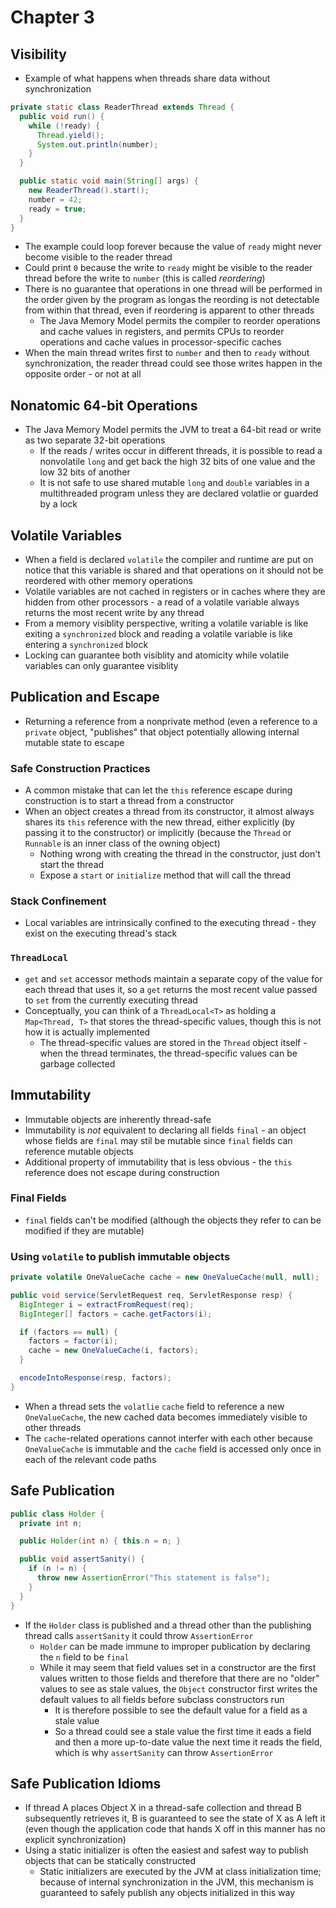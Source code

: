 # Chapter 3

## Visibility

* Example of what happens when threads share data without synchronization

```java
private static class ReaderThread extends Thread {
  public void run() {
    while (!ready) {
      Thread.yield();
      System.out.println(number);
    }
  }

  public static void main(String[] args) {
    new ReaderThread().start();
    number = 42;
    ready = true;
  }
}
```

* The example could loop forever because the value of `ready` might never become visible to the reader thread
* Could print `0` because the write to `ready` might be visible to the reader thread before the write to `number` (this is called _reordering_)
* There is no guarantee that operations in one thread will be performed in the order given by the program as longas the reording is not detectable from within that thread, even if reordering is apparent to other threads
  * The Java Memory Model permits the compiler to reorder operations and cache values in registers, and permits CPUs to reorder operations and cache values in processor-specific caches
* When the main thread writes first to `number` and then to `ready` without synchronization, the reader thread could see those writes happen in the opposite order - or not at all

## Nonatomic 64-bit Operations

* The Java Memory Model permits the JVM to treat a 64-bit read or write as two separate 32-bit operations
  * If the reads / writes occur in different threads, it is possible to read a nonvolatile `long` and get back the high 32 bits of one value and the low 32 bits of another
  * It is not safe to use shared mutable `long` and `double` variables in a multithreaded program unless they are declared volatlie or guarded by a lock

## Volatile Variables

* When a field is declared `volatile` the compiler and runtime are put on notice that this variable is shared and that operations on it should not be reordered with other memory operations
* Volatile variables are not cached in registers or in caches where they are hidden from other processors - a read of a volatile variable always returns the most recent write by any thread
* From a memory visiblity perspective, writing a volatile variable is like exiting a `synchronized` block and reading a volatile variable is like entering a `synchronized` block
* Locking can guarantee both visiblity and atomicity while volatile variables can only guarantee visiblity

## Publication and Escape

* Returning a reference from a nonprivate method (even a reference to a `private` object, "publishes" that object potentially allowing internal mutable state to escape

### Safe Construction Practices

* A common mistake that can let the `this` reference escape during construction is to start a thread from a constructor
* When an object creates a thread from its constructor, it almost always shares its `this` reference with the new thread, either explicitly (by passing it to the constructor) or implicitly (because the `Thread` or `Runnable` is an inner class of the owning object)
  * Nothing wrong with creating the thread in the constructor, just don't start the thread
  * Expose a `start` or `initialize` method that will call the thread

### Stack Confinement

* Local variables are intrinsically confined to the executing thread - they exist on the executing thread's stack

### `ThreadLocal`

* `get` and `set` accessor methods maintain a separate copy of the value for each thread that uses it, so a `get` returns the most recent value passed to `set` from the currently executing thread
* Conceptually, you can think of a `ThreadLocal<T>` as holding a `Map<Thread, T>` that stores the thread-specific values, though this is not how it is actually implemented
  * The thread-specific values are stored in the `Thread` object itself - when the thread terminates, the thread-specific values can be garbage collected

## Immutability

* Immutable objects are inherently thread-safe
* Immutability is _not_ equivalent to declaring all fields `final` - an object whose fields are `final` may stil be mutable since `final` fields can reference mutable objects
* Additional property of immutability that is less obvious - the `this` reference does not escape during construction

### Final Fields

* `final` fields can't be modified (although the objects they refer to can be modified if they are mutable)

### Using `volatile` to publish immutable objects

```java
private volatile OneValueCache cache = new OneValueCache(null, null);

public void service(ServletRequest req, ServletResponse resp) {
  BigInteger i = extractFromRequest(req);
  BigInteger[] factors = cache.getFactors(i);

  if (factors == null) {
    factors = factor(i);
    cache = new OneValueCache(i, factors);
  }

  encodeIntoResponse(resp, factors);
}
```

* When a thread sets the `volatlie` `cache` field to reference a new `OneValueCache`, the new cached data becomes immediately visible to other threads
* The `cache`-related operations cannot interfer with each other because `OneValueCache` is immutable and the `cache` field is accessed only once in each of the relevant code paths

## Safe Publication

```java
public class Holder {
  private int n;

  public Holder(int n) { this.n = n; }

  public void assertSanity() {
    if (n != n) {
      throw new AssertionError("This statement is false");
    }
  }
}
```

* If the `Holder` class is published and a thread other than the publishing thread calls `assertSanity` it could throw `AssertionError`
  * `Holder` can be made immune to improper publication by declaring the `n` field to be `final`
  * While it may seem that field values set in a constructor are the first values written to those fields and therefore that there are no "older" values to see as stale values, the `Object` constructor first writes the default values to all fields before subclass constructors run
    * It is therefore possible to see the default value for a field as a stale value
    * So a thread could see a stale value the first time it eads a field and then a more up-to-date value the next time it reads the field, which is why `assertSanity` can throw `AssertionError`

## Safe Publication Idioms

* If thread A places Object X in a thread-safe collection and thread B subsequently retrieves it, B is guaranteed to see the state of X as A left it (even though the application code that hands X off in this manner has no explicit synchronization)
* Using a static initializer is often the easiest and safest way to publish objects that can be statically constructed
  * Static initializers are executed by the JVM at class initialization time; because of internal synchronization in the JVM, this mechanism is guaranteed to safely publish any objects initialized in this way
